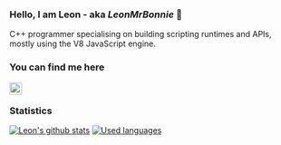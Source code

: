 ### Hello, I am Leon - aka *LeonMrBonnie* 👋

C++ programmer specialising on building scripting runtimes and APIs, mostly using the V8 JavaScript engine.

### You can find me here

[<img align="left" title="@leonmrbonnie" alt="Discord" width="22px" src="https://cdn.jsdelivr.net/npm/simple-icons@v3/icons/discord.svg" />](#)

<br />

### Statistics

[![Leon's github stats](https://github-readme-stats.vercel.app/api?username=leonmrbonnie&theme=tokyonight)](https://github.com/anuraghazra/github-readme-stats)
[![Used languages](https://github-readme-stats.vercel.app/api/top-langs/?username=leonmrbonnie&layout=compact&theme=tokyonight)](https://github.com/anuraghazra/github-readme-stats)

<br />
